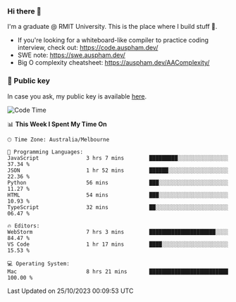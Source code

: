 ### Hi there 👋

I'm a graduate @ RMIT University. This is the place where I build stuff 👀. 

- If you're looking for a whiteboard-like compiler to practice coding interview, check out: https://code.auspham.dev/
- SWE note: https://swe.auspham.dev/
- Big O complexity cheatsheet: https://auspham.dev/AAComplexity/

### 🔑 Public key

In case you ask, my public key is available [here](https://public.auspham.dev/).

<!--START_SECTION:waka-->
![Code Time](http://img.shields.io/badge/Code%20Time-1%2C110%20hrs%2059%20mins-blue)

📊 **This Week I Spent My Time On** 

```text
🕑︎ Time Zone: Australia/Melbourne

💬 Programming Languages: 
JavaScript               3 hrs 7 mins        █████████░░░░░░░░░░░░░░░░   37.34 % 
JSON                     1 hr 52 mins        ██████░░░░░░░░░░░░░░░░░░░   22.36 % 
Python                   56 mins             ███░░░░░░░░░░░░░░░░░░░░░░   11.27 % 
HTML                     54 mins             ███░░░░░░░░░░░░░░░░░░░░░░   10.93 % 
TypeScript               32 mins             ██░░░░░░░░░░░░░░░░░░░░░░░   06.47 % 

🔥 Editors: 
WebStorm                 7 hrs 3 mins        █████████████████████░░░░   84.47 % 
VS Code                  1 hr 17 mins        ████░░░░░░░░░░░░░░░░░░░░░   15.53 % 

💻 Operating System: 
Mac                      8 hrs 21 mins       █████████████████████████   100.00 % 
```


 Last Updated on 25/10/2023 00:09:53 UTC
<!--END_SECTION:waka-->

<!--
**rockmanvnx6/rockmanvnx6** is a ✨ _special_ ✨ repository because its `README.md` (this file) appears on your GitHub profile.

Here are some ideas to get you started:

- 🔭 I’m currently working on ...
- 🌱 I’m currently learning ...
- 👯 I’m looking to collaborate on ...
- 🤔 I’m looking for help with ...
- 💬 Ask me about ...
- 📫 How to reach me: ...
- 😄 Pronouns: ...
- ⚡ Fun fact: ...
-->
